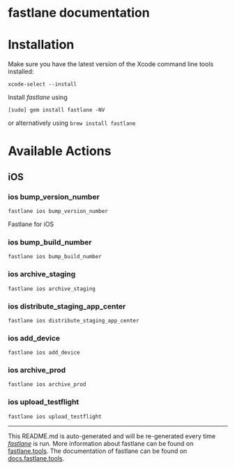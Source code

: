 fastlane documentation
================
# Installation

Make sure you have the latest version of the Xcode command line tools installed:

```
xcode-select --install
```

Install _fastlane_ using
```
[sudo] gem install fastlane -NV
```
or alternatively using `brew install fastlane`

# Available Actions
## iOS
### ios bump_version_number
```
fastlane ios bump_version_number
```
Fastlane for iOS
### ios bump_build_number
```
fastlane ios bump_build_number
```

### ios archive_staging
```
fastlane ios archive_staging
```

### ios distribute_staging_app_center
```
fastlane ios distribute_staging_app_center
```

### ios add_device
```
fastlane ios add_device
```

### ios archive_prod
```
fastlane ios archive_prod
```

### ios upload_testflight
```
fastlane ios upload_testflight
```


----

This README.md is auto-generated and will be re-generated every time [_fastlane_](https://fastlane.tools) is run.
More information about fastlane can be found on [fastlane.tools](https://fastlane.tools).
The documentation of fastlane can be found on [docs.fastlane.tools](https://docs.fastlane.tools).
